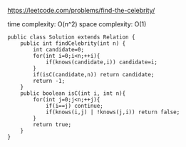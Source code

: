 https://leetcode.com/problems/find-the-celebrity/

time complexity: O(n^2)
space complexity: O(1)
```
public class Solution extends Relation {
    public int findCelebrity(int n) {
        int candidate=0;
        for(int i=0;i<n;++i){
            if(knows(candidate,i)) candidate=i;
        }
        if(isC(candidate,n)) return candidate;
        return -1;
    }
    public boolean isC(int i, int n){
        for(int j=0;j<n;++j){
            if(i==j) continue;
            if(knows(i,j) | !knows(j,i)) return false;
        }
        return true;
    }
}
```